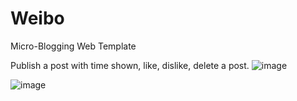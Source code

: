 # Weibo
Micro-Blogging Web Template

Publish a post with time shown, like, dislike, delete a post.
![image](https://user-images.githubusercontent.com/44689012/58851110-64a41200-865f-11e9-9d31-8818ca9580d9.png)

![image](https://user-images.githubusercontent.com/44689012/58851140-87362b00-865f-11e9-92b9-1abfe458e209.png)

